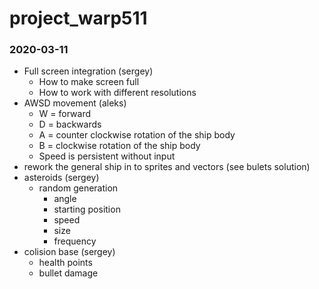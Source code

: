 # project_warp511
### 2020-03-11
- Full screen integration (sergey)
	- How to make screen full
	- How to work with different resolutions
- AWSD movement (aleks)
	- W = forward
	- D = backwards
	- A = counter clockwise rotation of the ship body
	- B = clockwise rotation of the ship body
	- Speed is persistent without input
- rework the general ship in to sprites and vectors (see bulets solution)
- asteroids (sergey)
	- random generation
		- angle
		- starting position
		- speed
		- size
		- frequency
- colision base (sergey)
	- health points
	- bullet damage
